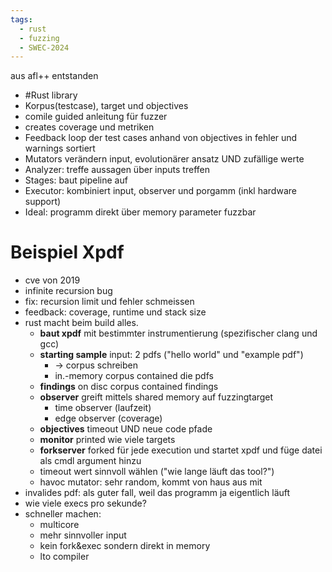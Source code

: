 ```yaml
---
tags:
  - rust
  - fuzzing
  - SWEC-2024
---
```


aus afl++ entstanden
- #Rust library
- Korpus(testcase), target und objectives
- comile guided anleitung für fuzzer
- creates coverage und metriken
- Feedback loop der test cases anhand von objectives in fehler und warnings sortiert
- Mutators verändern input, evolutionärer ansatz UND zufällige werte
- Analyzer: treffe aussagen über inputs treffen
- Stages: baut pipeline auf
- Executor: kombiniert input, observer und porgamm (inkl hardware support)
- Ideal: programm direkt über memory parameter fuzzbar

# Beispiel Xpdf

- cve von 2019
- infinite recursion bug
- fix: recursion limit und fehler schmeissen
- feedback: coverage, runtime und stack size
- rust macht beim build alles.
	- **baut xpdf** mit bestimmter instrumentierung (spezifischer clang und gcc)
	- **starting sample** input: 2 pdfs ("hello world" und "example pdf")
		- -> corpus schreiben
		- in.-memory corpus contained die pdfs
	- **findings** on disc corpus contained findings
	- **observer** greift mittels shared memory auf fuzzingtarget
		- time observer (laufzeit)
		- edge observer (coverage)
	- **objectives** timeout UND neue code pfade
	- **monitor** printed wie viele targets
	- **forkserver** forked für jede execution und startet xpdf und füge datei als cmdl argument hinzu
	- timeout wert sinnvoll wählen ("wie lange läuft das tool?")
	- havoc mutator: sehr random, kommt von haus aus mit
- invalides pdf: als guter fall, weil das programm ja eigentlich läuft
- wie viele execs pro sekunde?
- schneller machen:
	- multicore
	- mehr sinnvoller input
	- kein fork&exec sondern direkt in memory
	- lto compiler
